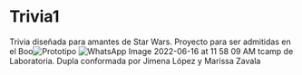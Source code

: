 # Trivia1
Trivia diseñada para amantes de Star Wars. Proyecto para ser admitidas en el Boo![Prototipo](https://user-images.githubusercontent.com/107640427/174126946-a9c01acf-945c-4d8f-af6e-fe13fd2ba081.jpeg)
![WhatsApp Image 2022-06-16 at 11 58 09 AM](https://user-images.githubusercontent.com/107640427/174126948-6dd0790e-4652-4813-b146-f89e8d8664fa.jpeg)
tcamp de Laboratoria. Dupla conformada por Jimena López y Marissa Zavala 

